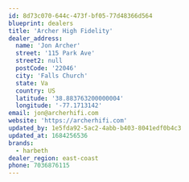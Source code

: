 ```yaml
---
id: 8d73c070-644c-473f-bf05-77d48366d564
blueprint: dealers
title: 'Archer High Fidelity'
dealer_address:
  name: 'Jon Archer'
  street: '115 Park Ave'
  street2: null
  postCode: '22046'
  city: 'Falls Church'
  state: Va
  country: US
  latitude: '38.883763200000004'
  longitude: '-77.1713142'
email: jon@archerhifi.com
website: 'https://archerhifi.com'
updated_by: 1e5fda92-5ac2-4abb-b403-8041edf0b4c3
updated_at: 1684256536
brands:
  - harbeth
dealer_region: east-coast
phone: 7036876115
---
```

